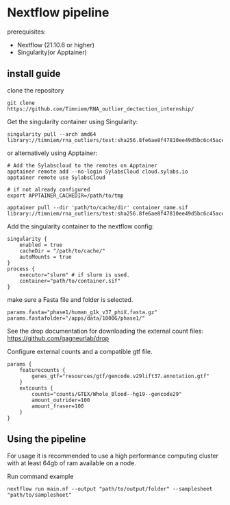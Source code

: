 # Nextflow pipeline

prerequisites:
- Nextflow (21.10.6 or higher) 
- Singularity(or Apptainer) 


## install guide
clone the repository
```
git clone https://github.com/Timniem/RNA_outlier_dectection_internship/
```

Get the singularity container using Singularity:
```
singularity pull --arch amd64 library://timniem/rna_outliers/test:sha256.8fe6ae8f47810ee49d5bc6c45ace48daec0f76e4a216faa199b9f7aeb9ace1e2
```

or alternatively using Apptainer:
```
# Add the Sylabscloud to the remotes on Apptainer
apptainer remote add --no-login SylabsCloud cloud.sylabs.io
apptainer remote use SylabsCloud

# if not already configured
export APPTAINER_CACHEDIR=/path/to/tmp

apptainer pull --dir 'path/to/cache/dir' container_name.sif library://timniem/rna_outliers/test:sha256.8fe6ae8f47810ee49d5bc6c45ace48daec0f76e4a216faa199b9f7aeb9ace1e2
```

Add the singularity container to the nextflow config:
```
singularity {
    enabled = true
    cacheDir = "/path/to/cache/"
    autoMounts = true
}
process {
    executor="slurm" # if slurm is used.
    container="path/to/container.sif"
}
```

make sure a Fasta file and folder is selected. 
```
params.fasta="phase1/human_g1k_v37_phiX.fasta.gz"
params.fastafolder="/apps/data/1000G/phase1/"
```

See the drop documentation for downloading the external count files:
https://github.com/gagneurlab/drop


Configure external counts and a compatible gtf file.
```
params {
    featurecounts {
        genes_gtf="resources/gtf/gencode.v29lift37.annotation.gtf"
    }
    extcounts {
        counts="counts/GTEX/Whole_Blood--hg19--gencode29"
        amount_outrider=100
        amount_fraser=100
    }
}
```

## Using the pipeline

For usage it is recommended to use a high performance computing cluster with at least 64gb of ram available on a node.

Run command example

```
nextflow run main.nf --output "path/to/output/folder" --samplesheet "path/to/samplesheet"
```
